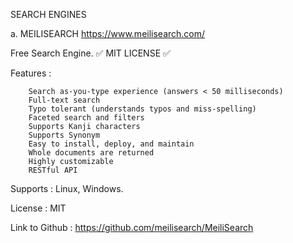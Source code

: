 SEARCH ENGINES 

a. MEILISEARCH https://www.meilisearch.com/

Free Search Engine.  ✅  MIT LICENSE  ✅ 

Features :

    
        Search as-you-type experience (answers < 50 milliseconds)
        Full-text search
        Typo tolerant (understands typos and miss-spelling)
        Faceted search and filters
        Supports Kanji characters
        Supports Synonym
        Easy to install, deploy, and maintain
        Whole documents are returned
        Highly customizable
        RESTful API


Supports : Linux, Windows.

License : MIT 

Link to Github : https://github.com/meilisearch/MeiliSearch 

